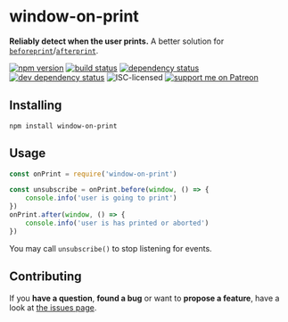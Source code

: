 # window-on-print

**Reliably detect when the user prints.** A better solution for [`beforeprint`](https://developer.mozilla.org/en-US/docs/Web/API/WindowEventHandlers/onbeforeprint)/[`afterprint`](https://developer.mozilla.org/en-US/docs/Web/API/WindowEventHandlers/onafterprint).

[![npm version](https://img.shields.io/npm/v/window-on-print.svg)](https://www.npmjs.com/package/window-on-print)
[![build status](https://img.shields.io/travis/derhuerst/window-on-print.svg)](https://travis-ci.org/derhuerst/window-on-print)
[![dependency status](https://img.shields.io/david/derhuerst/window-on-print.svg)](https://david-dm.org/derhuerst/window-on-print)
[![dev dependency status](https://img.shields.io/david/dev/derhuerst/window-on-print.svg)](https://david-dm.org/derhuerst/window-on-print#info=devDependencies)
![ISC-licensed](https://img.shields.io/github/license/derhuerst/window-on-print.svg)
[![support me on Patreon](https://img.shields.io/badge/support%20me-on%20patreon-fa7664.svg)](https://patreon.com/derhuerst)


## Installing

```shell
npm install window-on-print
```


## Usage

```js
const onPrint = require('window-on-print')

const unsubscribe = onPrint.before(window, () => {
	console.info('user is going to print')
})
onPrint.after(window, () => {
	console.info('user is has printed or aborted')
})
```

You may call `unsubscribe()` to stop listening for events.


## Contributing

If you **have a question**, **found a bug** or want to **propose a feature**, have a look at [the issues page](https://github.com/derhuerst/window-on-print/issues).
